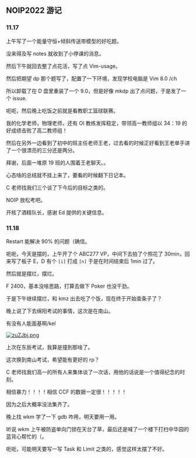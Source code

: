 
## NOIP2022 游记

### 11.17

上午写了一个能量守恒+倾斜传送带模型的好吃题。

没来得及写 notes 就收到了小停课的消息。

然后下午就回去整了点花活，写了点 Vim-usage。

然后把期望 dp 那个题写了，配置了一下环境，发现学校电脑是 Vim 8.0 /ch 

所以卸载了在 D 盘里重装了一个 9.0，但是好像 mkdp 出了点问题，于是发了一个 issue.

呃呃，然后晚上吃饭之前就是看教职工篮球联赛。

我的化学老师，物理老师，还有 OI 教练发挥稳定，带领高一教师组以 34：19 的好成绩击败了高二教师组！

然后在另外一边看到了初中的班主任老师王老，过去看的时候正好看到王老单手进了一个很漂亮的三分还是两分。

拜谢，后面一堆原 19 班的人围着王老聊天。。

心态啥的总结就不挂上来了，要看的时候翻下日记本。

C 老师找我们三个谈了下今后的目标之类的。

NOIP 放松考吧。

开核了酒精队长，感谢 Ed 提供的关键信息。

### 11.18

Restart 能解决 90% 的问题（确信。

呃呃，今天是摆的，上午开了个 ABC277 VP，中间下去拍了个照花了 30min，回来写了板子 E，D 有个 `[i]` 打成 `[n]` 于是在时间结束后 1min 过了。

然后就是摆烂，摆烂。

F 2400，基本没啥思路，打算去做下 Poker 也没干劲。

于是下午继续摆烂，和 kmz 出去吃了个饭，现在终于开始查条子了？

晚上说了下去绵阳考试的事情，这次是在南山。

有没有人能面基啊/kel

[![zuZJbj.png](https://s1.ax1x.com/2022/11/18/zuZJbj.png)](https://imgse.com/i/zuZJbj)

上次在东辰考试，我算是撞到那啥了。

这次换到南山考试，希望能有更好的 rp？

C 老师找我们高一的所有人来集体谈了一次话，用他的话说是一个值得纪念的时刻。

相信暴力！！！！相信 CCF 的数据一定很！！！！！

因为之后大概率没法集齐了。

晚上找 wkm 学了一下 gdb 咋用，明天要用一用。

听说 wkm 上午被防盗单向门锁在天台了草，最后还是喊了一个楼下打扫中华园的蓝背心帮忙的（。

呃呃，可能明天要写一写 Task 和 Limit 之类的，感觉这样太摆了不好。



